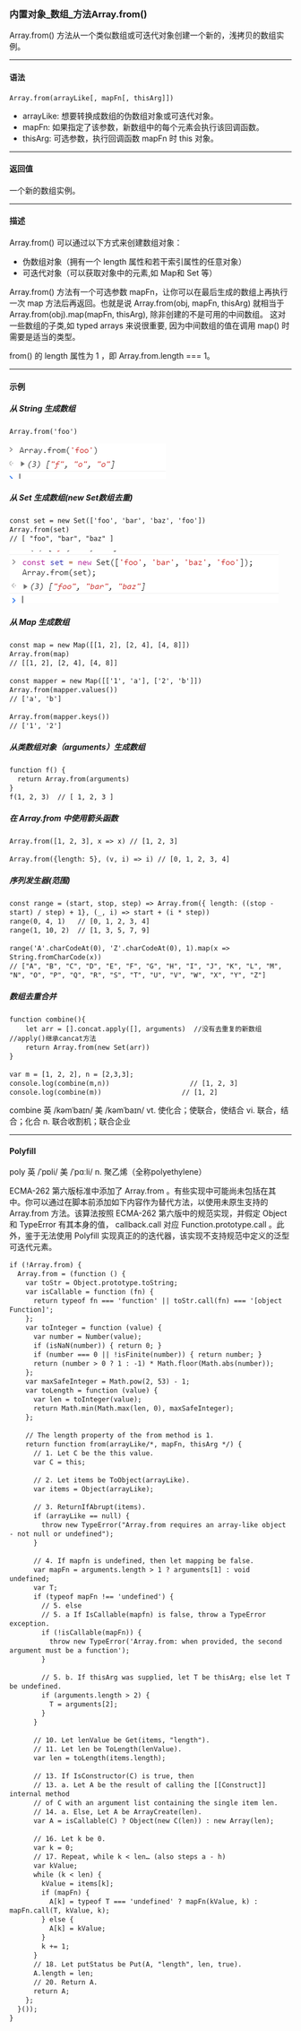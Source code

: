### 内置对象_数组_方法Array.from()

Array.from() 方法从一个类似数组或可迭代对象创建一个新的，浅拷贝的数组实例。

---
#### 语法
```
Array.from(arrayLike[, mapFn[, thisArg]])
```

* arrayLike: 想要转换成数组的伪数组对象或可迭代对象。
* mapFn: 如果指定了该参数，新数组中的每个元素会执行该回调函数。
* thisArg: 可选参数，执行回调函数 mapFn 时 this 对象。

---
#### 返回值

一个新的数组实例。

---
#### 描述

Array.from() 可以通过以下方式来创建数组对象：
* 伪数组对象（拥有一个 length 属性和若干索引属性的任意对象）
* 可迭代对象（可以获取对象中的元素,如 Map和 Set 等）

Array.from() 方法有一个可选参数 mapFn，让你可以在最后生成的数组上再执行一次 map 方法后再返回。也就是说 Array.from(obj, mapFn, thisArg) 就相当于 Array.from(obj).map(mapFn, thisArg), 除非创建的不是可用的中间数组。 这对一些数组的子类,如 typed arrays 来说很重要, 因为中间数组的值在调用 map() 时需要是适当的类型。

from() 的 length 属性为 1 ，即 Array.from.length === 1。

---
#### 示例

##### 从 String 生成数组
```
Array.from('foo')
```
<img src='../img/arr_form.png' />

##### 从 Set 生成数组(new Set数组去重)
```
const set = new Set(['foo', 'bar', 'baz', 'foo'])
Array.from(set)
// [ "foo", "bar", "baz" ]
```
<img src='../img/arr_form_map.png' />

##### 从 Map 生成数组
```
const map = new Map([[1, 2], [2, 4], [4, 8]])
Array.from(map)
// [[1, 2], [2, 4], [4, 8]]

const mapper = new Map([['1', 'a'], ['2', 'b']])
Array.from(mapper.values())
// ['a', 'b']

Array.from(mapper.keys())
// ['1', '2']
```

##### 从类数组对象（arguments）生成数组
```
function f() {
  return Array.from(arguments)
}
f(1, 2, 3)  // [ 1, 2, 3 ]
```

##### 在 Array.from 中使用箭头函数
```
Array.from([1, 2, 3], x => x) // [1, 2, 3]

Array.from({length: 5}, (v, i) => i) // [0, 1, 2, 3, 4]
```


##### 序列发生器(范围)
```
const range = (start, stop, step) => Array.from({ length: ((stop - start) / step) + 1}, (_, i) => start + (i * step))
range(0, 4, 1)   // [0, 1, 2, 3, 4] 
range(1, 10, 2)  // [1, 3, 5, 7, 9]

range('A'.charCodeAt(0), 'Z'.charCodeAt(0), 1).map(x => String.fromCharCode(x))
// ["A", "B", "C", "D", "E", "F", "G", "H", "I", "J", "K", "L", "M", "N", "O", "P", "Q", "R", "S", "T", "U", "V", "W", "X", "Y", "Z"]
```

##### 数组去重合并
```
function combine(){ 
    let arr = [].concat.apply([], arguments)  //没有去重复的新数组 //apply()继承cancat方法
    return Array.from(new Set(arr))
}

var m = [1, 2, 2], n = [2,3,3]; 
console.log(combine(m,n))                    // [1, 2, 3]
console.log(combine(m))                    // [1, 2]
```
combine 英 /kəmˈbaɪn/  美 /kəmˈbaɪn/ vt. 使化合；使联合，使结合 vi. 联合，结合；化合 n. 联合收割机；联合企业

---
#### Polyfill

poly 英 /ˈpɒli/  美 /ˈpɑːli/ n. 聚乙烯（全称polyethylene）

ECMA-262 第六版标准中添加了 Array.from 。有些实现中可能尚未包括在其中。你可以通过在脚本前添加如下内容作为替代方法，以使用未原生支持的 Array.from 方法。该算法按照 ECMA-262 第六版中的规范实现，并假定 Object 和 TypeError 有其本身的值， callback.call 对应 Function.prototype.call 。此外，鉴于无法使用 Polyfill 实现真正的的迭代器，该实现不支持规范中定义的泛型可迭代元素。

```
if (!Array.from) {
  Array.from = (function () {
    var toStr = Object.prototype.toString;
    var isCallable = function (fn) {
      return typeof fn === 'function' || toStr.call(fn) === '[object Function]';
    };
    var toInteger = function (value) {
      var number = Number(value);
      if (isNaN(number)) { return 0; }
      if (number === 0 || !isFinite(number)) { return number; }
      return (number > 0 ? 1 : -1) * Math.floor(Math.abs(number));
    };
    var maxSafeInteger = Math.pow(2, 53) - 1;
    var toLength = function (value) {
      var len = toInteger(value);
      return Math.min(Math.max(len, 0), maxSafeInteger);
    };

    // The length property of the from method is 1.
    return function from(arrayLike/*, mapFn, thisArg */) {
      // 1. Let C be the this value.
      var C = this;

      // 2. Let items be ToObject(arrayLike).
      var items = Object(arrayLike);

      // 3. ReturnIfAbrupt(items).
      if (arrayLike == null) {
        throw new TypeError("Array.from requires an array-like object - not null or undefined");
      }

      // 4. If mapfn is undefined, then let mapping be false.
      var mapFn = arguments.length > 1 ? arguments[1] : void undefined;
      var T;
      if (typeof mapFn !== 'undefined') {
        // 5. else
        // 5. a If IsCallable(mapfn) is false, throw a TypeError exception.
        if (!isCallable(mapFn)) {
          throw new TypeError('Array.from: when provided, the second argument must be a function');
        }

        // 5. b. If thisArg was supplied, let T be thisArg; else let T be undefined.
        if (arguments.length > 2) {
          T = arguments[2];
        }
      }

      // 10. Let lenValue be Get(items, "length").
      // 11. Let len be ToLength(lenValue).
      var len = toLength(items.length);

      // 13. If IsConstructor(C) is true, then
      // 13. a. Let A be the result of calling the [[Construct]] internal method 
      // of C with an argument list containing the single item len.
      // 14. a. Else, Let A be ArrayCreate(len).
      var A = isCallable(C) ? Object(new C(len)) : new Array(len);

      // 16. Let k be 0.
      var k = 0;
      // 17. Repeat, while k < len… (also steps a - h)
      var kValue;
      while (k < len) {
        kValue = items[k];
        if (mapFn) {
          A[k] = typeof T === 'undefined' ? mapFn(kValue, k) : mapFn.call(T, kValue, k);
        } else {
          A[k] = kValue;
        }
        k += 1;
      }
      // 18. Let putStatus be Put(A, "length", len, true).
      A.length = len;
      // 20. Return A.
      return A;
    };
  }());
}
```